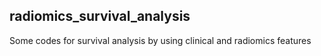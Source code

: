 ## radiomics_survival_analysis
Some codes for survival analysis by using clinical and radiomics features

